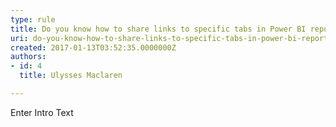 ```yaml
---
type: rule
title: Do you know how to share links to specific tabs in Power BI reports
uri: do-you-know-how-to-share-links-to-specific-tabs-in-power-bi-reports
created: 2017-01-13T03:52:35.0000000Z
authors:
- id: 4
  title: Ulysses Maclaren

---
```




<span class='intro'> Enter Intro Text </span>




